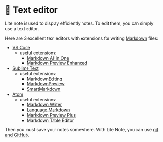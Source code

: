 # 📓 Text editor

Lite note is used to display efficiently notes. To edit them, you can simply use a text editor.

Here are 3 excellent text editors with extensions for writing [Markdown](./markdown-files.md) files:

- [VS Code](https://code.visualstudio.com/)
  - useful extensions:
    - [Markdown All in One](https://marketplace.visualstudio.com/items?itemName=yzhang.markdown-all-in-one)
    - [Markdown Preview Enhanced](https://marketplace.visualstudio.com/items?itemName=shd101wyy.markdown-preview-enhanced)
- [Sublime Text](https://www.sublimetext.com/)
  - useful extensions:
    - [MarkdownEditing](https://packagecontrol.io/packages/MarkdownEditing)
    - [MarkdownPreview](https://facelessuser.github.io/MarkdownPreview/)
    - [SmartMarkdown](https://packagecontrol.io/packages/SmartMarkdown)
- [Atom](https://atom.io/)
  - useful extensions:
    - [Markdown Writer](https://atom.io/packages/markdown-writer)
    - [Language Markdown](https://atom.io/packages/language-markdown)
    - [Markdown Preview Plus](https://atom.io/packages/markdown-preview-plus)
    - [Markdown Table Editor](https://atom.io/packages/markdown-table-editor)

Then you must save your notes somewhere. With Lite Note, you can use [git and GitHub](../repo/git.md).

